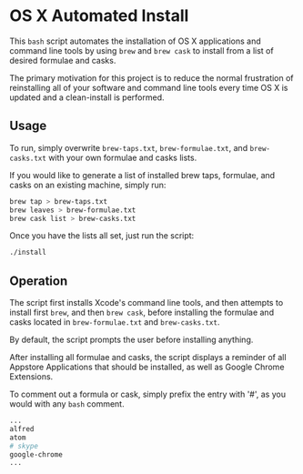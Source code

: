 # OS X Automated Install
This `bash` script automates the installation of OS X applications and command line tools by using `brew` and `brew cask` to install from a list of desired formulae and casks.

The primary motivation for this project is to reduce the normal frustration of reinstalling all of your software and command line tools every time OS X is updated and a clean-install is performed.

## Usage
To run, simply overwrite `brew-taps.txt`, `brew-formulae.txt`, and `brew-casks.txt` with your own formulae and casks lists.

If you would like to generate a list of installed brew taps, formulae, and casks on an existing machine, simply run:

```bash
brew tap > brew-taps.txt
brew leaves > brew-formulae.txt
brew cask list > brew-casks.txt
```

Once you have the lists all set, just run the script:

```bash
./install
```

## Operation
The script first installs Xcode's command line tools, and then attempts to install first `brew`, and then `brew cask`, before installing the formulae and casks located in `brew-formulae.txt` and `brew-casks.txt`.

By default, the script prompts the user before installing anything.

After installing all formulae and casks, the script displays a reminder of all Appstore Applications that should be installed, as well as Google Chrome Extensions.

To comment out a formula or cask, simply prefix the entry with '#', as you would with any `bash` comment.

```bash
...
alfred
atom
# skype
google-chrome
...
```
